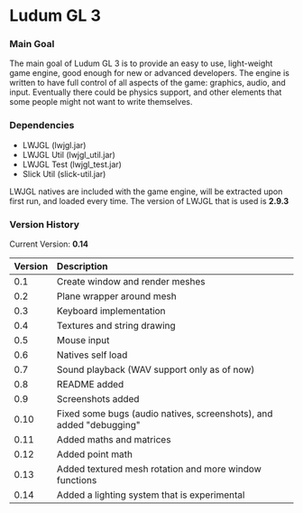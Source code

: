 # Ludum GL 3

### Main Goal

The main goal of Ludum GL 3 is to provide an easy to use, light-weight game engine, good enough for new or advanced developers.
The engine is written to have full control of all aspects of the game: graphics, audio, and input. Eventually there could
be physics support, and other elements that some people might not want to write themselves.

### Dependencies

* LWJGL 		(lwjgl.jar)
* LWJGL Util	(lwjgl_util.jar)
* LWJGL Test	(lwjgl_test.jar)
* Slick Util	(slick-util.jar)

LWJGL natives are included with the game engine, will be extracted upon first run, and loaded every time.
The version of LWJGL that is used is **2.9.3**

### Version History

Current Version: **0.14**

|Version|Description|
|:------|:----------|
|0.1|Create window and render meshes|
|0.2|Plane wrapper around mesh|
|0.3|Keyboard implementation|
|0.4|Textures and string drawing|
|0.5|Mouse input|
|0.6|Natives self load|
|0.7|Sound playback (WAV support only as of now)|
|0.8|README added|
|0.9|Screenshots added|
|0.10|Fixed some bugs (audio natives, screenshots), and added "debugging"|
|0.11|Added maths and matrices|
|0.12|Added point math|
|0.13|Added textured mesh rotation and more window functions|
|0.14|Added a lighting system that is experimental|